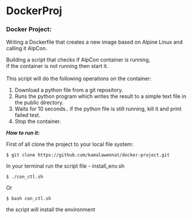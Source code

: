 # DockerProj

### Docker Project:

Writing a Dockerfile that creates a new image based on Alpine Linux and calling it AlpCon.

Building a script that checks if AlpCon container is running,<br> 
if the container is not running then start it. 
<br><br> 
This script will do the following operations on the container:

1. Download a python file from a git repository.
2. Runs the python program which writes the result to a simple text file in the 
public directory.
3. Waits for 10 seconds.. if the python file is still running, kill it and print failed
test.
4. Stop the container.

***How to run it:***

First of all clone the project to your local file system:

`$ git clone https://github.com/kamalaweenat/docker-project.git`

In your terminal run the script file - install_env.sh

`$ ./con_ctl.sh`

Or 

`$ bash con_ctl.sh`

the script will install the environment

